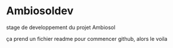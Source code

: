 Ambiosoldev
===========

stage de developpement du projet Ambiosol

ça prend un fichier readme pour commencer github, alors le voila
